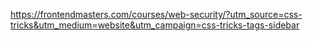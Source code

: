 https://frontendmasters.com/courses/web-security/?utm_source=css-tricks&utm_medium=website&utm_campaign=css-tricks-tags-sidebar